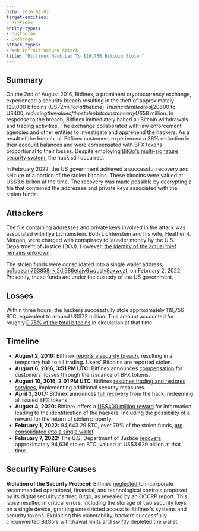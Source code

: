 ```yaml
---
date: 2016-08-02
target-entities: 
- Bitfinex
entity-types: 
- Custodian
- Exchange
attack-types: 
- Web Infrastructure Attack
title: "Bitfinex Hack Led To 119,756 Bitcoin Stolen"
---
```


## Summary

On the 2nd of August 2016, Bitfinex, a prominent cryptocurrency exchange, experienced a security breach resulting in the theft of approximately 120,000 bitcoins (US$72 million at the time). This incident led to a [20% decline](https://www.coindesk.com/markets/2016/08/02/bitcoin-drops-nearly-20-as-exchange-hack-amplifies-price-decline/) in the trading price of Bitcoin — from US$600 to US$400, reducing the value of the stolen bitcoins to nearly US$58 million. In response to the breach, Bitfinex immediately halted all Bitcoin withdrawals and trading activities. The exchange collaborated with law enforcement agencies and other entities to investigate and apprehend the hackers. As a result of the breach, all Bitfinex customers experienced a 36% reduction in their account balances and were compensated with BFX tokens proportional to their losses. Despite employing [BitGo's multi-signature security system](https://en.wikipedia.org/wiki/2016_Bitfinex_hack), the hack still occurred.

In February 2022, the US government achieved a successful recovery and seizure of a portion of the stolen bitcoins. These bitcoins were valued at US$3.6 billion at the time. The recovery was made possible by decrypting a file that contained the addresses and private keys associated with the stolen funds.

## Attackers

The file containing addresses and private keys involved in the attack was associated with Ilya Lichtenstein. Both Lichtenstein and his wife, Heather R. Morgan, were charged with conspiracy to launder money by the U.S. Department of Justice (DOJ). However, [the identity of the actual thief remains unknown](https://www.wired.com/story/security-lapses-at-hacked-crypto-exchange-bitfinex/).

The stolen funds were consolidated into a single wallet address, [bc1qazcm763858nkj2dj986etajv6wquslv8uxwczt](https://blog.merklescience.com/hacktrack/hack-track-bitfinex-hack-2016-recent-fund-movement-analysis), on February 2, 2022. Presently, these funds are under the custody of the US government. 

## Losses

Within three hours, the hackers successfully stole approximately 119,756 BTC, equivalent to around US$72 million. This amount accounted for roughly [0.75% of the total bitcoins](https://www.theguardian.com/technology/2016/aug/07/bitfinex-exchange-customers-receive-36-percent-loss-tokens) in circulation at that time.

## Timeline

- **August 2, 2016:** Bitfinex [reports a security breach](https://blog.bitfinex.com/announcements/security-breach/), resulting in a temporary halt to all trading. Users' Bitcoins are reported stolen.
- **August 6, 2016, 3:51 PM UTC:** Bitfinex announces [compensation](https://blog.bitfinex.com/announcements/bitfinex-interim-update/) for customers' losses through the issuance of BFX tokens.
- **August 10, 2016, 2:01 PM UTC:** Bitfinex [resumes trading and restores services](https://blog.bitfinex.com/announcements/site-update/), implementing additional security measures.
- **April 3, 2017:** Bitfinex announces [full recovery](https://www.bitfinex.com/posts/198) from the hack, redeeming all issued BFX tokens.
- **August 4, 2020:** Bitfinex offers a [US$400 million reward](https://www.bitfinex.com/posts/494) for information leading to the identification of the hackers, including the possibility of a reward for the return of stolen property.
- **February 1, 2022:** 94,643.29 BTC, over 79% of the stolen funds, [are consolidated into a single wallet](https://news.bitcoin.com/3-6-billion-in-bitcoin-from-the-2016-bitfinex-hack-consolidates-into-a-single-address/).
- **February 7, 2022:** The U.S. Department of Justice [recovers](https://www.justice.gov/opa/press-release/file/1470186/download) approximately 94,636 stolen BTC, valued at US$3.629 billion at that time.

## Security Failure Causes

**Violation of the Security Protocol:** Bitfinex [neglected](https://www.occrp.org/en/blog/17670-confidential-report-flags-bitfinex-security-lapses-in-huge-2016-hack) to incorporate recommended operational, financial, and technological controls proposed by its digital security partner, Bitgo, as revealed by an OCCRP report. This lapse resulted in critical errors, including the storage of two security keys on a single device, granting unrestricted access to Bitfinex's systems and security tokens. Exploiting this vulnerability, hackers successfully circumvented BitGo's withdrawal limits and swiftly depleted the wallet.